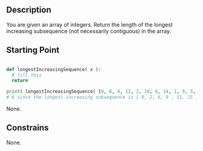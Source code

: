 ## Description

You are given an array of integers. Return the length of the longest increasing subsequence (not necessarily contiguous) in the array.

## Starting Point

``` python

def longestIncreasingSequence( x ):
  # fill this
  return

print( longestIncreasingSequence( [0, 8, 4, 12, 2, 10, 6, 14, 1, 9, 5, 13, 3, 11, 7, 15] ) )
# 6 since the longest increasing subsequence is [ 0, 2, 6, 9 , 11, 15 ]
```

None.

## Constrains

None.
